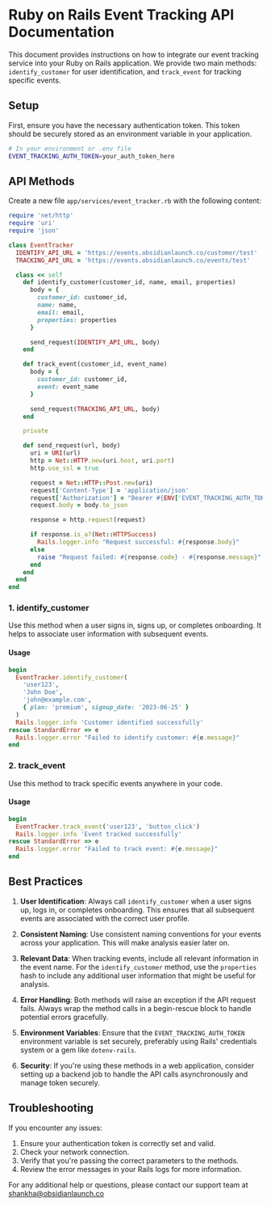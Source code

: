 # Ruby on Rails Event Tracking API Documentation

This document provides instructions on how to integrate our event tracking service into your Ruby on Rails application. We provide two main methods: `identify_customer` for user identification, and `track_event` for tracking specific events.

## Setup

First, ensure you have the necessary authentication token. This token should be securely stored as an environment variable in your application.

```bash
# In your environment or .env file
EVENT_TRACKING_AUTH_TOKEN=your_auth_token_here
```

## API Methods

Create a new file `app/services/event_tracker.rb` with the following content:

```ruby
require 'net/http'
require 'uri'
require 'json'

class EventTracker
  IDENTIFY_API_URL = 'https://events.obsidianlaunch.co/customer/test'
  TRACKING_API_URL = 'https://events.obsidianlaunch.co/events/test'

  class << self
    def identify_customer(customer_id, name, email, properties)
      body = {
        customer_id: customer_id,
        name: name,
        email: email,
        properties: properties
      }

      send_request(IDENTIFY_API_URL, body)
    end

    def track_event(customer_id, event_name)
      body = {
        customer_id: customer_id,
        event: event_name
      }

      send_request(TRACKING_API_URL, body)
    end

    private

    def send_request(url, body)
      uri = URI(url)
      http = Net::HTTP.new(uri.host, uri.port)
      http.use_ssl = true

      request = Net::HTTP::Post.new(uri)
      request['Content-Type'] = 'application/json'
      request['Authorization'] = "Bearer #{ENV['EVENT_TRACKING_AUTH_TOKEN']}"
      request.body = body.to_json

      response = http.request(request)

      if response.is_a?(Net::HTTPSuccess)
        Rails.logger.info "Request successful: #{response.body}"
      else
        raise "Request failed: #{response.code} - #{response.message}"
      end
    end
  end
end
```

### 1. identify_customer

Use this method when a user signs in, signs up, or completes onboarding. It helps to associate user information with subsequent events.

#### Usage

```ruby
begin
  EventTracker.identify_customer(
    'user123',
    'John Doe',
    'john@example.com',
    { plan: 'premium', signup_date: '2023-06-25' }
  )
  Rails.logger.info 'Customer identified successfully'
rescue StandardError => e
  Rails.logger.error "Failed to identify customer: #{e.message}"
end
```

### 2. track_event

Use this method to track specific events anywhere in your code.

#### Usage

```ruby
begin
  EventTracker.track_event('user123', 'button_click')
  Rails.logger.info 'Event tracked successfully'
rescue StandardError => e
  Rails.logger.error "Failed to track event: #{e.message}"
end
```

## Best Practices

1. **User Identification**: Always call `identify_customer` when a user signs up, logs in, or completes onboarding. This ensures that all subsequent events are associated with the correct user profile.

2. **Consistent Naming**: Use consistent naming conventions for your events across your application. This will make analysis easier later on.

3. **Relevant Data**: When tracking events, include all relevant information in the event name. For the `identify_customer` method, use the `properties` hash to include any additional user information that might be useful for analysis.

4. **Error Handling**: Both methods will raise an exception if the API request fails. Always wrap the method calls in a begin-rescue block to handle potential errors gracefully.

5. **Environment Variables**: Ensure that the `EVENT_TRACKING_AUTH_TOKEN` environment variable is set securely, preferably using Rails' credentials system or a gem like `dotenv-rails`.

6. **Security**: If you're using these methods in a web application, consider setting up a backend job to handle the API calls asynchronously and manage token securely.

## Troubleshooting

If you encounter any issues:

1. Ensure your authentication token is correctly set and valid.
2. Check your network connection.
3. Verify that you're passing the correct parameters to the methods.
4. Review the error messages in your Rails logs for more information.

For any additional help or questions, please contact our support team at shankha@obsidianlaunch.co
